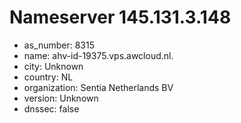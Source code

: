 # Nameserver 145.131.3.148

* as_number: 8315
* name: ahv-id-19375.vps.awcloud.nl.
* city: Unknown
* country: NL
* organization: Sentia Netherlands BV
* version: Unknown
* dnssec: false
